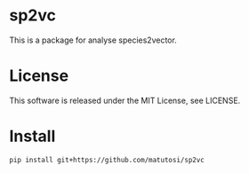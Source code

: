 # sp2vc

This is a package for analyse species2vector.


# License
This software is released under the MIT License, see LICENSE.


# Install

```
pip install git+https://github.com/matutosi/sp2vc
```
